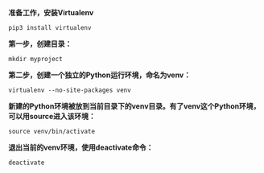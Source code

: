 **准备工作，安装Virtualenv**
```
pip3 install virtualenv
```

**第一步，创建目录：**
```
mkdir myproject
```

**第二步，创建一个独立的Python运行环境，命名为venv：**
```
virtualenv --no-site-packages venv
```

**新建的Python环境被放到当前目录下的venv目录。有了venv这个Python环境，可以用source进入该环境：**
```
source venv/bin/activate
```

**退出当前的venv环境，使用deactivate命令：**
```
deactivate 
```
